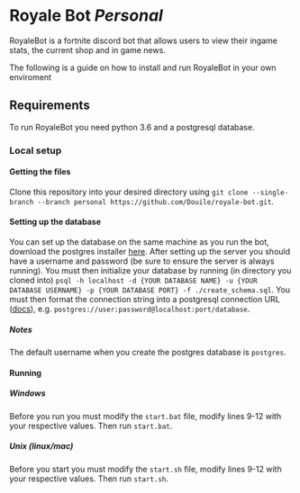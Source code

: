 # Royale Bot _Personal_
RoyaleBot is a fortnite discord bot that allows users to view their ingame stats, the current shop and in game news.

The following is a guide on how to install and run RoyaleBot in your own enviroment

## Requirements
To run RoyaleBot you need python 3.6 and a postgresql database.

### Local setup
#### Getting the files
Clone this repository into your desired directory using `git clone --single-branch --branch personal https://github.com/Douile/royale-bot.git`.
####  Setting up the database
You can set up the database on the same machine as you run the bot, download the postgres installer [here](https://www.postgresql.org/download/). After setting up the server you should have a username and password (be sure to ensure the server is always running). You must then initialize your database by running (in directory you cloned into) `psql -h localhost -d {YOUR DATABASE NAME} -u {YOUR DATABASE USERNAME} -p {YOUR DATABASE PORT} -f ./create_schema.sql`. You must then format the connection string into a postgresql connection URL ([docs](https://www.postgresql.org/docs/current/libpq-connect.html#LIBPQ-CONNSTRING)), e.g. `postgres://user:password@localhost:port/database`.

##### _Notes_

The default username when you create the postgres database is `postgres`.
#### Running
##### Windows
Before you run you must modify the `start.bat` file, modify lines 9-12 with your respective values. Then run `start.bat`.
##### Unix (linux/mac)
Before you start you must modify the `start.sh` file, modify lines 9-12 with your respective values. Then run `start.sh`.
